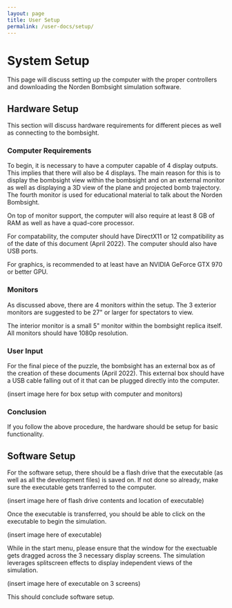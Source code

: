 ```yaml
---
layout: page
title: User Setup
permalink: /user-docs/setup/
---
```


# System Setup

This page will discuss setting up the computer with the proper controllers and downloading the Norden Bombsight simulation software.

## Hardware Setup

This section will discuss hardware requirements for different pieces as well as connecting to the bombsight. 

### Computer Requirements

To begin, it is necessary to have a computer capable of 4 display outputs. This implies that there will also be 4 displays. The main reason for this is to display the bombsight view within the bombsight and on an external monitor as well as displaying a 3D view of the plane and projected bomb trajectory. The fourth monitor is used for educational material to talk about the Norden Bombsight.

On top of monitor support, the computer will also require at least 8 GB of RAM as well as have a quad-core processor. 

For compatability, the computer should have DirectX11 or 12 compatibility as of the date of this document (April 2022). The computer should also have USB ports.

For graphics, is recommended to at least have an NVIDIA GeForce GTX 970 or better GPU. 

### Monitors

As discussed above, there are 4 monitors within the setup. The 3 exterior monitors are suggested to be 27" or larger for spectators to view. 

The interior monitor is a small 5" monitor within the bombsight replica itself. All monitors should have 1080p resolution. 

### User Input

For the final piece of the puzzle, the bombsight has an external box as of the creation of these documents (April 2022). This external box should have a USB cable falling out of it that can be plugged directly into the computer. 

(insert image here for box setup with computer and monitors)

### Conclusion 

If you follow the above procedure, the hardware should be setup for basic functionality. 

## Software Setup

For the software setup, there should be a flash drive that the executable (as well as all the development files) is saved on. If not done so already, make sure the executable gets tranferred to the computer. 

(insert image here of flash drive contents and location of executable)

Once the executable is transferred, you should be able to click on the executable to begin the simulation. 

(insert image here of executable)

While in the start menu, please ensure that the window for the exectuable gets dragged across the 3 necessary display screens. The simulation leverages splitscreen effects to display independent views of the simulation.

(insert image here of executable on 3 screens)

This should conclude software setup. 



